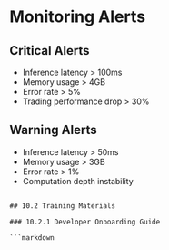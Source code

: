 # Monitoring Alerts

## Critical Alerts
- Inference latency > 100ms
- Memory usage > 4GB
- Error rate > 5%
- Trading performance drop > 30%

## Warning Alerts
- Inference latency > 50ms
- Memory usage > 3GB
- Error rate > 1%
- Computation depth instability
```

## 10.2 Training Materials

### 10.2.1 Developer Onboarding Guide

```markdown